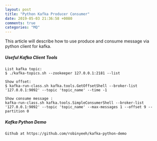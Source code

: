 ```yaml
---
layout: post
title: "Python Kafka Producer Consumer"
date: 2019-05-03 21:36:58 +0080
comments: true
categories: "MQ"
---
```


This article will describe how to use produce and consume message via python client for kafka.


##### Useful Kafka Client Tools

```
List kafka topic:
$ ./kafka-topics.sh --zookeeper 127.0.0.1:2181 --list

Show offset:
$ kafka-run-class.sh kafka.tools.GetOffsetShell --broker-list '127.0.0.1:9092' --topic 'topic_name' --time -1

Show consume message :
kafka-run-class.sh kafka.tools.SimpleConsumerShell --broker-list '127.0.0.1:9092' --topic 'topic_name' --max-messages 1 --offset 9 --partition 0
```

##### Kafka Python Demo

```
Github at https://github.com/robinyeeh/kafka-python-demo
```